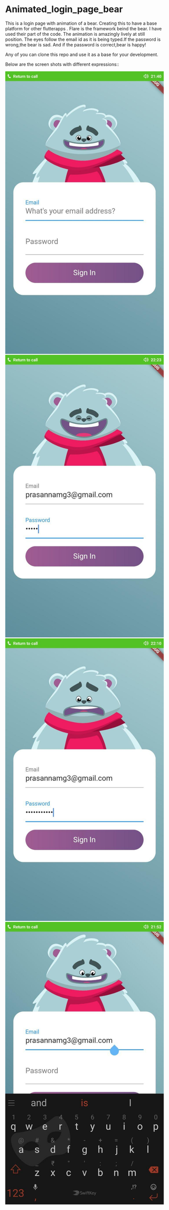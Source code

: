 # Animated_login_page_bear
This is a login page with animation of a bear. Creating this to have a base platform for other flutterapps .
Flare is the framework beind the bear. I have used their part of the code.
The animation is amazingly lively at still position. The eyes follow the email id as it is being typed.If the password is wrong,the bear is sad. And if the password is correct,bear is happy!

Any of you can clone this repo and use it as a base for your development.

Below are the screen shots with different expressions::

![Still image](https://raw.githubusercontent.com/Prasanna-icefire/Animated_login_page_bear/master/loginpage/Screenshots/Basic_login.jpg)
![Happy](https://raw.githubusercontent.com/Prasanna-icefire/Animated_login_page_bear/master/loginpage/Screenshots/Happy_correct_Pass.jpg)
![Sad](https://raw.githubusercontent.com/Prasanna-icefire/Animated_login_page_bear/master/loginpage/Screenshots/Sad_Wrong_Pass.jpg)
![Looking at the ID](https://raw.githubusercontent.com/Prasanna-icefire/Animated_login_page_bear/master/loginpage/Screenshots/LookingAtID.jpg)
